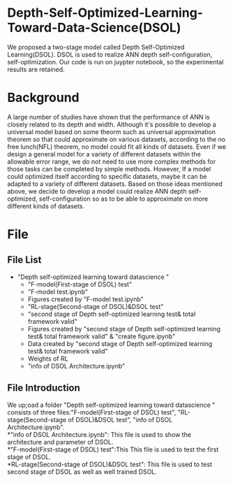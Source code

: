 # Depth-Self-Optimized-Learning-Toward-Data-Science(DSOL)
We proposed a two-stage model called Depth Self-Optimized Learning(DSOL). DSOL is used to realize ANN depth self-configuration, self-optimization. Our code is run on juypter notebook, so the experimental results are retained.
# Background
A large number of studies have shown that the performance of ANN is closely related to its depth and width. Although it's possible to develop a universal model based on some theorm such as universal approximation theorem so that could approximate on various datasets, according to the no free lunch(NFL) theorem, no model could fit all kinds of datasets. Even if we design a general model for a variety of different datasets within the allowable error range, we do not need to use more complex methods for those tasks can be completed by simple methods. However, If a model could optimized itself according to specific datasets, maybe it can be adapted to a variety of different datasets. Based on those ideas mentioned above, we decide to develop a model could realize ANN depth self-optimized, self-configuration so as to be able to approximate on more different kinds of datasets.
# File
## File List
 * "Depth self-optimized learning toward datascience "  
   * "F-model(First-stage of DSOL) test"  
    * "F-model test.ipynb"  
    * Figures created by "F-model test.ipynb"  
   * "RL-stage(Second-stage of DSOL)&DSOL test"  
    * "second stage of Depth self-optimized learning test& total framework valid"  
    * Figures created by "second stage of Depth self-optimized learning test& total framework valid" & "create figure.ipynb"   
    * Data created by "second stage of Depth self-optimized learning test& total framework valid"    
    * Weights of RL    
   * "info of DSOL Architecture.ipynb"
 
 ## File Introduction
 We up;oad a folder "Depth self-optimized learning toward datascience " consists of three files:"F-model(First-stage of DSOL) test", "RL-stage(Second-stage of DSOL)&DSOL test", "info of DSOL Architecture.ipynb".  
   *"info of DSOL Architecture.ipynb": 
      This file is used to show the architecture and parameter of DSOL.  
   *"F-model(First-stage of DSOL) test":This 
      This file is used to test the first stage of DSOL.  
   *RL-stage(Second-stage of DSOL)&DSOL test": 
      This file is used to test second stage of DSOL as well as well trained DSOL.  
 
 
 
